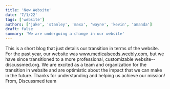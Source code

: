 ```yaml
---
title: 'New Website'
date: '7/1/22'
tags: ['website']
authors: ['jake', 'stanley', 'maxx', 'wayne', 'kevin', 'amanda']
draft: false
summary: 'We are undergoing a change in our website'
---
```

This is a short blog that just details our transition in terms of the website. For the past year, our website was www.medicalseeds.weebly.com, but we have since transitioned to a more professional, customizable website-- discussmed.org. We are excited as a team and organization for the transition in website and are optimistic about the impact that we can make in the future. Thanks for understanding and helping us achieve our mission!
From,
Discussmed team
